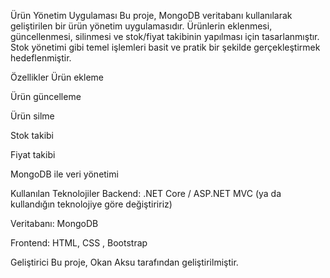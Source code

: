 Ürün Yönetim Uygulaması
Bu proje, MongoDB veritabanı kullanılarak geliştirilen bir ürün yönetim uygulamasıdır.
Ürünlerin eklenmesi, güncellenmesi, silinmesi ve stok/fiyat takibinin yapılması için tasarlanmıştır.
Stok yönetimi gibi temel işlemleri basit ve pratik bir şekilde gerçekleştirmek hedeflenmiştir.

Özellikler
Ürün ekleme

Ürün güncelleme

Ürün silme

Stok takibi

Fiyat takibi

MongoDB ile veri yönetimi

Kullanılan Teknolojiler
Backend: .NET Core / ASP.NET MVC (ya da kullandığın teknolojiye göre değiştiririz)

Veritabanı: MongoDB

Frontend: HTML, CSS , Bootstrap 

Geliştirici
Bu proje, Okan Aksu tarafından geliştirilmiştir.

